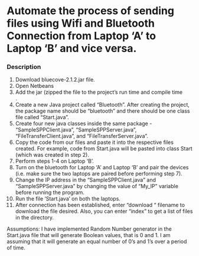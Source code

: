 # Automate the process of sending files using Wifi and Bluetooth Connection from Laptop ‘A’ to Laptop ‘B’ and vice versa.

### Description
<ol>
  <li>Download bluecove-2.1.2.jar file.</li>
  <li>Open Netbeans</li>
  <li>Add the jar (zipped the file to the project’s run time and compile time</li>.
  <li>Create a new Java project called “Bluetooth”. After creating the project, the package name should be “bluetooth” and there should be    one class file called “Start.java”.</li>
  <li>Create four new java classes inside the same package - “SampleSPPClient.java”, “SampleSPPServer.java”, “FileTransferClient.java”, and   “FileTransferServer.java”.</li>
  <li>Copy the code from our files and paste it into the respective files created. For example, code from Start.java will be pasted into      class Start (which was created in step 2).</li>
  <li>Perform steps 1-4 on Laptop ‘B’.</li>
  <li>Turn on the bluetooth for Laptop ‘A’ and Laptop ‘B’ and pair the devices (i.e. make sure the two laptops are paired before performing   step 7).</li>
  <li>Change the IP address in the “SampleSPPClient.java” and “SampleSPPServer.java” by changing the value of “My_IP” variable before         running the program.</li>
  <li>Run the file ‘Start.java’ on both the laptops.</li>
  <li>After connection has been established, enter “download “ filename to download the file desired. Also, you can enter “index” to get a    list of files in the directory.</li>
</ol>

Assumptions: I have implemented Random Number generator in the Start.java file that will generate Boolean values, that is 0 and 1. I am assuming that it will generate an equal number of 0’s and 1’s over a period of time. 

